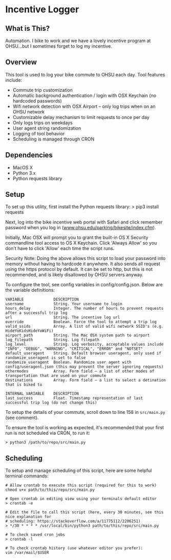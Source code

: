 # Incentive Logger

## What is This?
Automation. I bike to work and we have a lovely incentive program at OHSU...but I sometimes forget to log my incentive.  

## Overview

This tool is used to log your bike commute to OHSU each day. Tool features include:

* Commute trip customization
* Automatic background authentication / login with OSX Keychain (no hardcoded passwords)
* Wifi network detection with OSX Airport – only log trips when on an OHSU network
* Customizable delay mechanism to limit requests to once per day
* Only logs trips on weekdays
* User agent string randomization
* Logging of tool behavior
* Scheduling is managed through CRON

## Dependencies
* MacOS X
* Python 3.x
* Python requests library

## Setup

To set up this utility, first install the Python requests library:
    > pip3 install requests

Next, log into the bike incentive web portal with Safari and click remember password when you log in 
(www.ohsu.edu/parking/bikesite/index.cfm).

Initially, Mac OSX will prompt you to grant the built-in OS X Security commandline tool access to OS X
Keychain. Click 'Always Allow' so you don't have to click 'Allow' each time the script runs. 

Security Note: Doing the above allows this script to load your password into memory without having to
hardcode it anywhere. It also sends all request using the https protocol by default. It can be set to 
http, but this is not recommended, and is likely disallowed by OHSU servers anyway. 

To configure the tool, see config variables in config/config.json. Below are the variable definitions:

    VARIABLE             DESCRIPTION
    username             String. Your username to login
    hours_delay          Integer. The number of hours to prevent requests after a successful trip log
    url                  String. The incentive log url
    override             Boolean. Force the tool to attempt a trip log
    valid_ssids          Array. A list of valid wifi network SSID's (e.g. HideYoKidsHideYoWiFi)
    airport_path         String. The Mac OSX system path to airport
    log_filepath         String. Log filepath
    log_level            String. Log verbosity, acceptable values include "INFO", "DEBUG", "WARNING", "CRITICAL", "ERROR" and "NOTSET"
    default_useragent    String. Default browser useragent, only used if randomize_useragent is set to false
    randomize_useragent  Boolean. Randomize user agent with config/useragent.json (this may prevent the server ignoring requests)
    othermodes           Array. Form field – a list of other modes of transportation that are used on your commute
    destinations         Array. Form field – a list to select a detination that is biked to

    INTERNAL VARIABLE    DESCRIPTION
    last_success         Float. Timestamp representation of last successful trip log (do not change this)

To setup the details of your commute, scroll down to line 158 in `src/main.py` (see comment).
 
To ensure the tool is working as expected, it's recommended that your first run is not scheduled via
CRON, to run it:

    > python3 /path/to/repo/src/main.py

## Scheduling

To setup and manage scheduling of this script, here are some helpful terminal commands:

    # Allow crontab to execute this script (required for this to work)
    chmod u+x path/to/this/repo/src/main.py

    # Open crontab in editing view using your terminals default editor
    > crontab -e 

    # Edit the file to call this script (here, every 30 minutes, see this nice explanation for 
    # scheduling: https://stackoverflow.com/a/11775112/2206251)
    > */30 * * * * /usr/local/bin/python3 path/to/this/repo/src/main.py

    # To check saved cron jobs
    > crontab -l

    # To check crontab history (use whatever editor you prefer):
    vim /var/mail/$USER
